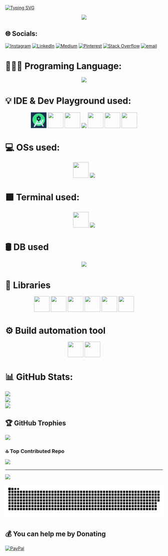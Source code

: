 <a href="https://git.io/typing-svg"><img src="https://readme-typing-svg.demolab.com?font=Doto&pause=1000&color=07F7AF&center=true&vCenter=true&multiline=true&width=435&height=100&lines=Hi+I'm+Syed+Bilal+Ahmad;passionate+AI%2FML+learnger+%26+dev." alt="Typing SVG" /></a>

<div id="header" align="center">
  <img src="https://media.giphy.com/media/M9gbBd9nbDrOTu1Mqx/giphy.gif" width="100"/>
</div>

## 🌐 Socials:
[![Instagram](https://img.shields.io/badge/Instagram-%23E4405F.svg?logo=Instagram&logoColor=white)](https://instagram.com/https://www.instagram.com/syed22144?igsh=MzNlNGNkZWQ4Mg==) [![LinkedIn](https://img.shields.io/badge/LinkedIn-%230077B5.svg?logo=linkedin&logoColor=white)](https://linkedin.com/in/https://www.linkedin.com/in/syed-bilal-ahmad-454468203?utm_source=share&utm_campaign=share_via&utm_content=profile&utm_medium=android_app) [![Medium](https://img.shields.io/badge/Medium-12100E?logo=medium&logoColor=white)](https://medium.com/@https://medium.com/@syedbilalahmad397) [![Pinterest](https://img.shields.io/badge/Pinterest-%23E60023.svg?logo=Pinterest&logoColor=white)](https://pinterest.com/https://pin.it/5x85LVPBJ) [![Stack Overflow](https://img.shields.io/badge/-Stackoverflow-FE7A16?logo=stack-overflow&logoColor=white)](https://stackoverflow.com/users/https://stackoverflow.com/users/29562515/syed-bilal-ahmad) [![email](https://img.shields.io/badge/Email-D14836?logo=gmail&logoColor=white)](mailto:gm2803@myamu.ac.in) 




# 🧑🏻‍💻 Programing Language:
<p align="center">
    <img src="https://skillicons.dev/icons?i=cpp,dart,java,kotlin,py"/></a>
</p> 


# 💡 IDE & Dev Playground used:
<p align="center">
    <img width="50" height="50" src="Asset/HZ6f5FquoA-ezgif.com-effects.gif">
    <img width="50" height="50" src="https://media1.giphy.com/media/v1.Y2lkPTc5MGI3NjExM3ZrdGljM2U0ZzNpYjA1Ymc3N3FldHBtbjJ0MnV6Zng5ZzA1eXdydiZlcD12MV9pbnRlcm5hbF9naWZfYnlfaWQmY3Q9cw/iJWXxAr2Za6EtN2Row/giphy.gif">
    <img width="50" height="50" src="https://media.giphy.com/media/v1.Y2lkPWVjZjA1ZTQ3eTU0cWZkc3Vid3ByNXZleTFybm5tN3V1MzhzeWFucTY4dDlxaGFxZSZlcD12MV9zdGlja2Vyc19yZWxhdGVkJmN0PXM/cYU6YcPE5YlJxh6otp/giphy.gif">
    <img src="https://skillicons.dev/icons?i=vscode"/>
    <img width="50" height="50" src="https://www.vectorlogo.zone/logos/traeai/traeai-icon.svg"/>
    <img width="50" height="50" src="https://upload.wikimedia.org/wikipedia/commons/thumb/d/d0/Google_Colaboratory_SVG_Logo.svg/1200px-Google_Colaboratory_SVG_Logo.svg.png?20221103151432"/>
    <img width="50" height="50" src="https://upload.wikimedia.org/wikipedia/commons/7/7c/Kaggle_logo.png?20140912155123"/>
</p> 

# 💻 OSs used:

<p align="center">
<img width="50" height="50" src="https://img.icons8.com/?size=100&id=P2AnGyiJxMpp&format=png&color=000000">
<img src="https://skillicons.dev/icons?i=arch,kali,ubuntu,windows"/>
</p> 

# ⬛ Terminal used:
<p align="center">
    <img  width="50" height="50"  src="https://upload.wikimedia.org/wikipedia/commons/thumb/b/b5/Termux.svg/768px-Termux.svg.png?20220214141545"/>
    <img src="https://skillicons.dev/icons?i=bash,powershell"/>
</p> 

# 🛢 DB used 
<p align="center">
    <img src="https://skillicons.dev/icons?i=mysql,postgres,sqlite"/></a>
</p> 



# 🤖 Libraries
<p align="center">
<img width="50" height="50" src="https://img.icons8.com/?size=100&id=aR9CXyMagKIS&format=png&color=000000">
<img width="50" height="50" src="https://img.icons8.com/?size=100&id=xSkewUSqtErH&format=png&color=000000">
<img width="50" height="50" src="https://icon.icepanel.io/Technology/svg/Matplotlib.svg">
<img width="50" height="50" src="https://icon.icepanel.io/Technology/svg/scikit-learn.svg">
<img width="50" height="50" src="https://img.icons8.com/?size=100&id=n3QRpDA7KZ7P&format=png&color=000000">
<img width="50" height="50" src="https://icon.icepanel.io/Technology/svg/PyTorch.svg">

</p>

# ⚙️ Build automation tool
<p align="center">
<img width="50" height="50" src="https://icon.icepanel.io/Technology/png-shadow-512/Gradle.png">
<img width="50" height="50" src="https://icon.icepanel.io/Technology/svg/Apache-Maven.svg">
</p>




# 📊 GitHub Stats:
![](https://github-readme-stats.vercel.app/api?username=Sbilalahmad&theme=dark&hide_border=false&include_all_commits=false&count_private=false)<br/>
![](https://github-readme-streak-stats.herokuapp.com/?user=Sbilalahmad&theme=dark&hide_border=false)<br/>
![](https://github-readme-stats.vercel.app/api/top-langs/?username=Sbilalahmad&theme=dark&hide_border=false&include_all_commits=false&count_private=false&layout=compact)

## 🏆 GitHub Trophies
![](https://github-profile-trophy.vercel.app/?username=Sbilalahmad&theme=tokyonight&no-frame=true&no-bg=false&margin-w=4)


### 🔝 Top Contributed Repo
![](https://github-contributor-stats.vercel.app/api?username=Sbilalahmad&limit=5&theme=tokyonight&combine_all_yearly_contributions=true)

---
[![](https://visitcount.itsvg.in/api?id=Sbilalahmad&icon=5&color=0)](https://visitcount.itsvg.in)

<picture>
  <source media="(prefers-color-scheme: dark)" srcset="github-snake-dark.svg" />
  <source media="(prefers-color-scheme: light)" srcset="github-snake.svg" />
  <img alt="github-snake" src="github-user-contribution_dark.svg" />
</picture>

  ## 💰 You can help me by Donating
  [![PayPal](https://img.shields.io/badge/PayPal-00457C?style=for-the-badge&logo=paypal&logoColor=white)](https://paypal.me/https://www.paypal.me/SyedBilalAhmad) 
